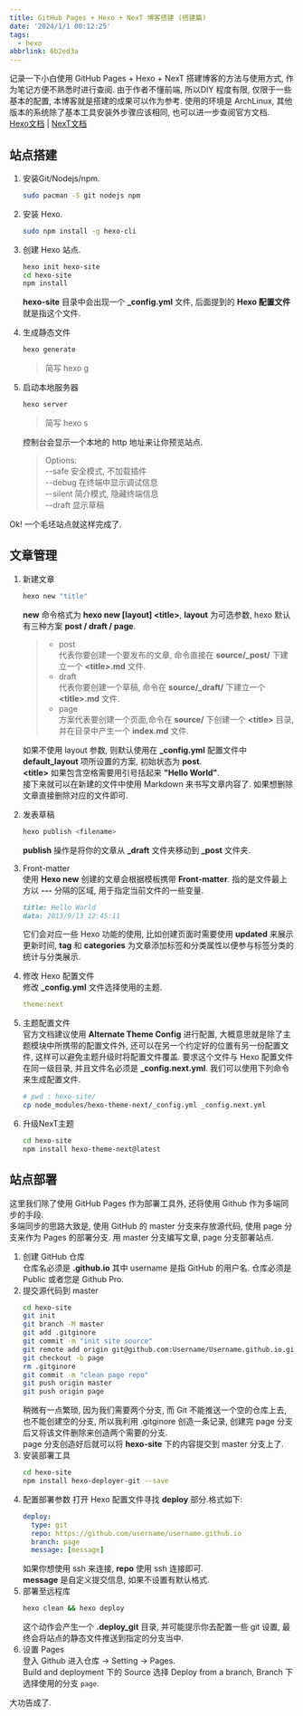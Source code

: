 ```yaml
---
title: GitHub Pages + Hexo + NexT 博客搭建 (搭建篇)
date: '2024/1/1 00:12:25'
tags:
  - hexo
abbrlink: 6b2ed3a
---
```

记录一下小白使用 GitHub Pages + Hexo + NexT 搭建博客的方法与使用方式, 作为笔记方便不熟悉时进行查阅. 由于作者不懂前端, 所以DIY 程度有限, 仅限于一些基本的配置, 本博客就是搭建的成果可以作为参考.    <!--more-->
使用的环境是 ArchLinux, 其他版本的系统除了基本工具安装外步骤应该相同, 也可以进一步查阅官方文档.  
[Hexo文档](https://hexo.io/zh-cn/docs/) | [NexT文档](https://theme-next.js.org/docs/)

## 站点搭建
1. 安装Git/Nodejs/npm.  
    ```sh
    sudo pacman -S git nodejs npm 
    ```
2. 安装 Hexo.  
    ```sh
    sudo npm install -g hexo-cli
    ```
3. 创建 Hexo 站点.  
    ```sh
    hexo init hexo-site
    cd hexo-site
    npm install
    ```
    **hexo-site** 目录中会出现一个 **\_config.yml** 文件, 后面提到的 **Hexo 配置文件** 就是指这个文件.  
4. 生成静态文件
    ```sh
    hexo generate
    ```

    > 简写 hexo g
5. 启动本地服务器
    ```sh
    hexo server 
    ```

    > 简写 hexo s  

    控制台会显示一个本地的 http 地址来让你预览站点.  

    > Options:  
    > --safe 安全模式, 不加载插件  
    > --debug 在终端中显示调试信息  
    > --silent 简介模式, 隐藏终端信息  
    > --draft 显示草稿  

Ok! 一个毛坯站点就这样完成了.  

## 文章管理
1. 新建文章
    ```sh
    hexo new "title"
    ```
    **new** 命令格式为 **hexo new [layout] \<title>**, **layout** 为可选参数, hexo 默认有三种方案 **post / draft / page**.  

    >- post  
    代表你要创建一个要发布的文章, 命令直接在 **source/\_post/** 下建立一个 **\<title>.md** 文件.  
    >- draft  
    代表你要创建一个草稿, 命令在 **source/\_draft/** 下建立一个 **\<title>.md** 文件.
    >- page  
    方案代表要创建一个页面,命令在 **source/** 下创建一个 **\<title>** 目录, 并在目录中产生一个 **index.md** 文件.  

    如果不使用 layout 参数, 则默认使用在 **_config.yml** 配置文件中 **default_layout** 项所设置的方案, 初始状态为 **post**.  
    **\<title>** 如果包含空格需要用引号括起来 **"Hello World"**.  
    接下来就可以在新建的文件中使用 Markdown 来书写文章内容了. 如果想删除文章直接删除对应的文件即可.  
2. 发表草稿
    ```sh
    hexo publish <filename>
    ```
    **publish** 操作是将你的文章从 **\_draft** 文件夹移动到 **\_post** 文件夹.  
3. Front-matter  
    使用 **Hexo new** 创建的文章会根据模板携带 **Front-matter**. 指的是文件最上方以 **---** 分隔的区域, 用于指定当前文件的一些变量.  
    ```markdown 
    title: Hello World
    data: 2013/9/13 12:45:11
    ```
    它们会对应一些 Hexo 功能的使用, 比如创建页面时需要使用 **updated** 来展示更新时间, **tag** 和 **categories** 为文章添加标签和分类属性以便参与标签分类的统计与分类展示.  
2. 修改 Hexo 配置文件  
    修改 **_config.yml** 文件选择使用的主题.  
    ```yml
    theme:next
    ```
3. 主题配置文件  
    官方文档建议使用 **Alternate Theme Config** 进行配置, 大概意思就是除了主题模块中所携带的配置文件外, 还可以在另一个约定好的位置有另一份配置文件, 这样可以避免主题升级时将配置文件覆盖. 要求这个文件与 Hexo 配置文件在同一级目录, 并且文件名必须是 **_config.next.yml**. 我们可以使用下列命令来生成配置文件.  
    ```sh
    # pwd : hexo-site/
    cp node_modules/hexo-theme-next/_config.yml _config.next.yml
    ```
4. 升级NexT主题
    ```sh
    cd hexo-site
    npm install hexo-theme-next@latest
    ```
  
## 站点部署
  这里我们除了使用 GitHub Pages 作为部署工具外, 还将使用 Github 作为多端同步的手段.  
  多端同步的思路大致是, 使用 GitHub 的 master 分支来存放源代码, 使用 page 分支来作为 Pages 的部署分支. 用 master 分支编写文章, page 分支部署站点.   
1. 创建 GitHub 仓库  
    仓库名必须是 **<username>.github.io** 其中 username 是指 GitHub 的用户名. 仓库必须是 Public 或者您是 Github Pro.  
2. 提交源代码到 master  
    ```sh
    cd hexo-site
    git init
    git branch -M master
    git add .gitginore
    git commit -m "init site source"
    git remote add origin git@github.com:Username/Username.github.io.git
    git checkout -b page 
    rm .gitginore
    git commit -m "clean page repo"
    git push origin master
    git push origin page
    ```
    稍微有一点繁琐, 因为我们需要两个分支, 而 Git 不能推送一个空的仓库上去, 也不能创建空的分支, 所以我利用 .gitginore 创造一条记录, 创建完 page 分支后又将该文件删除来创造两个需要的分支.     
    page 分支创造好后就可以将 **hexo-site** 下的内容提交到 master 分支上了.  
3. 安装部署工具
    ```sh
    cd hexo-site
    npm install hexo-deployer-git --save
    ```
4. 配置部署参数
    打开 Hexo 配置文件寻找 **deploy** 部分.格式如下:  
    ```yml
    deploy:
      type: git
      repo: https://github.com/username/username.github.io 
      branch: page
      message: [message]
    ```
    如果你想使用 ssh 来连接, **repo** 使用 ssh 连接即可.  
    **message** 是自定义提交信息, 如果不设置有默认格式.  
5. 部署至远程库
    ```sh
    hexo clean && hexo deploy
    ```
    这个动作会产生一个 **.deploy_git** 目录, 并可能提示你去配置一些 git 设置, 最终会将站点的静态文件推送到指定的分支当中.  
6. 设置 Pages  
    登入 Github 进入仓库 -> Setting -> Pages.  
    Build and deployment 下的 Source 选择 Deploy from a branch, Branch 下选择使用的分支 `page`.  

大功告成了.  

